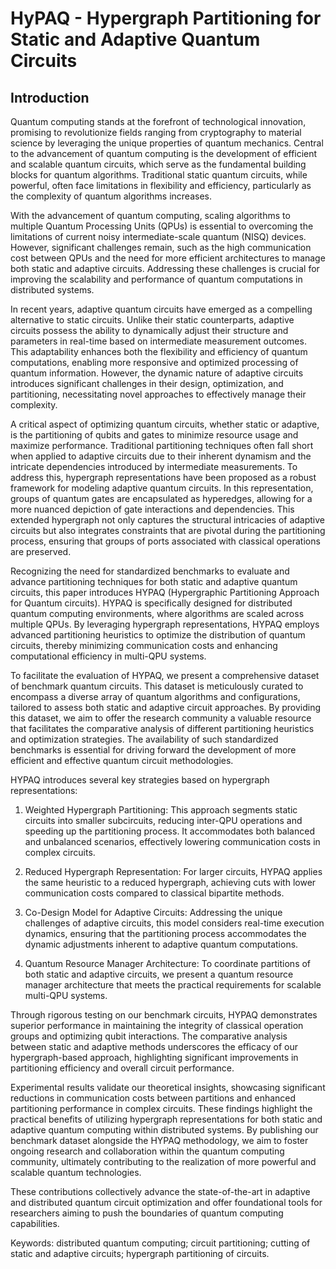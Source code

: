# HyPAQ - Hypergraph Partitioning for Static and Adaptive Quantum Circuits

## Introduction

Quantum computing stands at the forefront of technological innovation, promising to revolutionize fields ranging from cryptography to material science by leveraging the unique properties of quantum mechanics. Central to the advancement of quantum computing is the development of efficient and scalable quantum circuits, which serve as the fundamental building blocks for quantum algorithms. Traditional static quantum circuits, while powerful, often face limitations in flexibility and efficiency, particularly as the complexity of quantum algorithms increases.

With the advancement of quantum computing, scaling algorithms to multiple Quantum Processing Units (QPUs) is essential to overcoming the limitations of current noisy intermediate-scale quantum (NISQ) devices. However, significant challenges remain, such as the high communication cost between QPUs and the need for more efficient architectures to manage both static and adaptive circuits. Addressing these challenges is crucial for improving the scalability and performance of quantum computations in distributed systems.

In recent years, adaptive quantum circuits have emerged as a compelling alternative to static circuits. Unlike their static counterparts, adaptive circuits possess the ability to dynamically adjust their structure and parameters in real-time based on intermediate measurement outcomes. This adaptability enhances both the flexibility and efficiency of quantum computations, enabling more responsive and optimized processing of quantum information. However, the dynamic nature of adaptive circuits introduces significant challenges in their design, optimization, and partitioning, necessitating novel approaches to effectively manage their complexity.

A critical aspect of optimizing quantum circuits, whether static or adaptive, is the partitioning of qubits and gates to minimize resource usage and maximize performance. Traditional partitioning techniques often fall short when applied to adaptive circuits due to their inherent dynamism and the intricate dependencies introduced by intermediate measurements. To address this, hypergraph representations have been proposed as a robust framework for modeling adaptive quantum circuits. In this representation, groups of quantum gates are encapsulated as hyperedges, allowing for a more nuanced depiction of gate interactions and dependencies. This extended hypergraph not only captures the structural intricacies of adaptive circuits but also integrates constraints that are pivotal during the partitioning process, ensuring that groups of ports associated with classical operations are preserved.

Recognizing the need for standardized benchmarks to evaluate and advance partitioning techniques for both static and adaptive quantum circuits, this paper introduces HYPAQ (Hypergraphic Partitioning Approach for Quantum circuits). HYPAQ is specifically designed for distributed quantum computing environments, where algorithms are scaled across multiple QPUs. By leveraging hypergraph representations, HYPAQ employs advanced partitioning heuristics to optimize the distribution of quantum circuits, thereby minimizing communication costs and enhancing computational efficiency in multi-QPU systems.

To facilitate the evaluation of HYPAQ, we present a comprehensive dataset of benchmark quantum circuits. This dataset is meticulously curated to encompass a diverse array of quantum algorithms and configurations, tailored to assess both static and adaptive circuit approaches. By providing this dataset, we aim to offer the research community a valuable resource that facilitates the comparative analysis of different partitioning heuristics and optimization strategies. The availability of such standardized benchmarks is essential for driving forward the development of more efficient and effective quantum circuit methodologies.

HYPAQ introduces several key strategies based on hypergraph representations:

1. Weighted Hypergraph Partitioning: This approach segments static circuits into smaller subcircuits, reducing inter-QPU operations and speeding up the partitioning process. It accommodates both balanced and unbalanced scenarios, effectively lowering communication costs in complex circuits.
   
2. Reduced Hypergraph Representation: For larger circuits, HYPAQ applies the same heuristic to a reduced hypergraph, achieving cuts with lower communication costs compared to classical bipartite methods.

3. Co-Design Model for Adaptive Circuits: Addressing the unique challenges of adaptive circuits, this model considers real-time execution dynamics, ensuring that the partitioning process accommodates the dynamic adjustments inherent to adaptive quantum computations.

4. Quantum Resource Manager Architecture: To coordinate partitions of both static and adaptive circuits, we present a quantum resource manager architecture that meets the practical requirements for scalable multi-QPU systems.

Through rigorous testing on our benchmark circuits, HYPAQ demonstrates superior performance in maintaining the integrity of classical operation groups and optimizing qubit interactions. The comparative analysis between static and adaptive methods underscores the efficacy of our hypergraph-based approach, highlighting significant improvements in partitioning efficiency and overall circuit performance.

Experimental results validate our theoretical insights, showcasing significant reductions in communication costs between partitions and enhanced partitioning performance in complex circuits. These findings highlight the practical benefits of utilizing hypergraph representations for both static and adaptive quantum computing within distributed systems. By publishing our benchmark dataset alongside the HYPAQ methodology, we aim to foster ongoing research and collaboration within the quantum computing community, ultimately contributing to the realization of more powerful and scalable quantum technologies.

These contributions collectively advance the state-of-the-art in adaptive and distributed quantum circuit optimization and offer foundational tools for researchers aiming to push the boundaries of quantum computing capabilities.

Keywords: distributed quantum computing; circuit partitioning; cutting of static and adaptive circuits; hypergraph partitioning of circuits.
